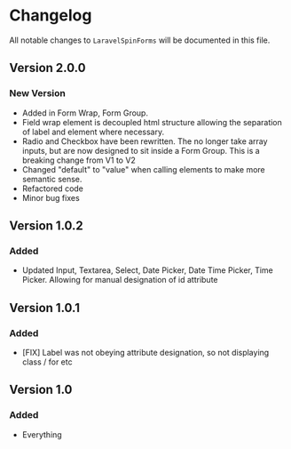 # Changelog

All notable changes to `LaravelSpinForms` will be documented in this file.

## Version 2.0.0

### New Version
- Added in Form Wrap, Form Group.
- Field wrap element is decoupled html structure allowing the separation of label and element where necessary.
- Radio and Checkbox have been rewritten. The no longer take array inputs, but are now designed to sit inside a Form Group. This is a breaking change from V1 to V2
- Changed "default" to "value" when calling elements to make more semantic sense.
- Refactored code
- Minor bug fixes

## Version 1.0.2

### Added
- Updated Input, Textarea, Select, Date Picker, Date Time Picker, Time Picker. Allowing for manual designation of id attribute


## Version 1.0.1

### Added
- [FIX] Label was not obeying attribute designation, so not displaying class / for etc


## Version 1.0

### Added
- Everything
